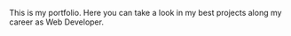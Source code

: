 This is my portfolio. Here you can take a look in my best projects along my career as Web Developer.
